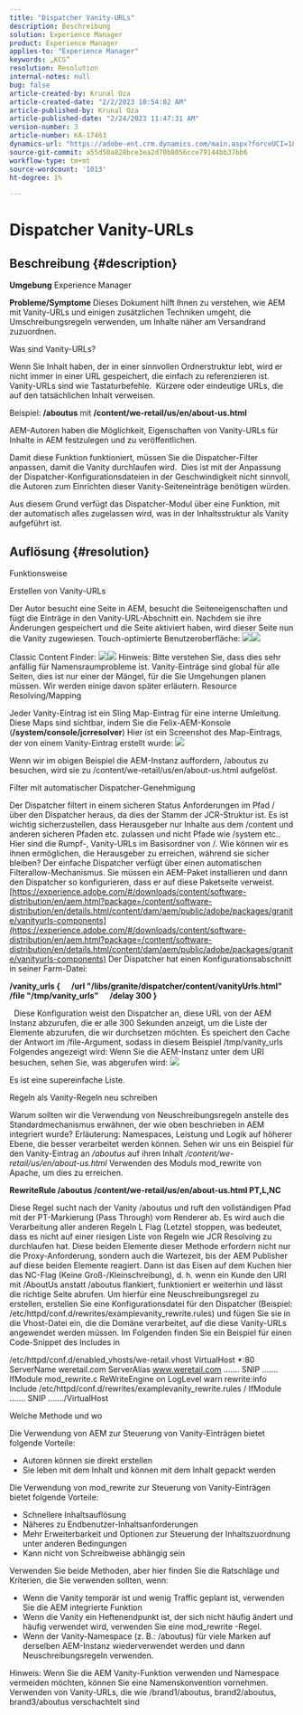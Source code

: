 ```yaml
---
title: "Dispatcher Vanity-URLs"
description: Beschreibung
solution: Experience Manager
product: Experience Manager
applies-to: "Experience Manager"
keywords: „KCS“
resolution: Resolution
internal-notes: null
bug: false
article-created-by: Krunal Oza
article-created-date: "2/2/2023 10:54:02 AM"
article-published-by: Krunal Oza
article-published-date: "2/24/2023 11:47:31 AM"
version-number: 3
article-number: KA-17463
dynamics-url: "https://adobe-ent.crm.dynamics.com/main.aspx?forceUCI=1&pagetype=entityrecord&etn=knowledgearticle&id=9a85c1e3-e7a2-ed11-aad1-6045bd006149"
source-git-commit: a55d50a828bce3ea2d70b8056cce79144bb37bb6
workflow-type: tm+mt
source-wordcount: '1013'
ht-degree: 1%

---
```


# Dispatcher Vanity-URLs

## Beschreibung {#description}

<b>Umgebung</b>
Experience Manager


<b>Probleme/Symptome</b>
Dieses Dokument hilft Ihnen zu verstehen, wie AEM mit Vanity-URLs und einigen zusätzlichen Techniken umgeht, die Umschreibungsregeln verwenden, um Inhalte näher am Versandrand zuzuordnen.

Was sind Vanity-URLs?

Wenn Sie Inhalt haben, der in einer sinnvollen Ordnerstruktur lebt, wird er nicht immer in einer URL gespeichert, die einfach zu referenzieren ist.  Vanity-URLs sind wie Tastaturbefehle.  Kürzere oder eindeutige URLs, die auf den tatsächlichen Inhalt verweisen.

Beispiel: <b>/aboutus</b> mit <b>/content/we-retail/us/en/about-us.html</b>

AEM-Autoren haben die Möglichkeit, Eigenschaften von Vanity-URLs für Inhalte in AEM festzulegen und zu veröffentlichen.

Damit diese Funktion funktioniert, müssen Sie die Dispatcher-Filter anpassen, damit die Vanity durchlaufen wird.  Dies ist mit der Anpassung der Dispatcher-Konfigurationsdateien in der Geschwindigkeit nicht sinnvoll, die Autoren zum Einrichten dieser Vanity-Seiteneinträge benötigen würden.

Aus diesem Grund verfügt das Dispatcher-Modul über eine Funktion, mit der automatisch alles zugelassen wird, was in der Inhaltsstruktur als Vanity aufgeführt ist.


## Auflösung {#resolution}


Funktionsweise


Erstellen von Vanity-URLs

Der Autor besucht eine Seite in AEM, besucht die Seiteneigenschaften und fügt die Einträge in den Vanity-URL-Abschnitt ein.
Nachdem sie ihre Änderungen gespeichert und die Seite aktiviert haben, wird dieser Seite nun die Vanity zugewiesen.
Touch-optimierte Benutzeroberfläche:
![](assets/c1e59dbd-38b4-ed11-83fe-6045bd006149.png)![](assets/c3e59dbd-38b4-ed11-83fe-6045bd006149.png)


Classic Content Finder:
![](assets/c2e59dbd-38b4-ed11-83fe-6045bd006149.png)![](assets/c4e59dbd-38b4-ed11-83fe-6045bd006149.png)
Hinweis: Bitte verstehen Sie, dass dies sehr anfällig für Namensraumprobleme ist.
Vanity-Einträge sind global für alle Seiten, dies ist nur einer der Mängel, für die Sie Umgehungen planen müssen. Wir werden einige davon später erläutern.
Resource Resolving/Mapping

Jeder Vanity-Eintrag ist ein Sling Map-Eintrag für eine interne Umleitung.
Diese Maps sind sichtbar, indem Sie die Felix-AEM-Konsole (<b>/system/console/jcrresolver</b>) Hier ist ein Screenshot des Map-Eintrags, der von einem Vanity-Eintrag erstellt wurde:
![](assets/c5e59dbd-38b4-ed11-83fe-6045bd006149.png)



Wenn wir im obigen Beispiel die AEM-Instanz auffordern, /aboutus zu besuchen, wird sie zu /content/we-retail/us/en/about-us.html aufgelöst.

Filter mit automatischer Dispatcher-Genehmigung

Der Dispatcher filtert in einem sicheren Status Anforderungen im Pfad / über den Dispatcher heraus, da dies der Stamm der JCR-Struktur ist.
Es ist wichtig sicherzustellen, dass Herausgeber nur Inhalte aus dem /content und anderen sicheren Pfaden etc. zulassen und nicht Pfade wie /system etc.. Hier sind die Rumpf-, Vanity-URLs im Basisordner von /. Wie können wir es ihnen ermöglichen, die Herausgeber zu erreichen, während sie sicher bleiben?
Der einfache Dispatcher verfügt über einen automatischen Filterallow-Mechanismus. Sie müssen ein AEM-Paket installieren und dann den Dispatcher so konfigurieren, dass er auf diese Paketseite verweist.
[https://experience.adobe.com/#/downloads/content/software-distribution/en/aem.html?package=/content/software-distribution/en/details.html/content/dam/aem/public/adobe/packages/granite/vanityurls-components](https://experience.adobe.com/#/downloads/content/software-distribution/en/aem.html?package=/content/software-distribution/en/details.html/content/dam/aem/public/adobe/packages/granite/vanityurls-components)
Der Dispatcher hat einen Konfigurationsabschnitt in seiner Farm-Datei:


<b>/vanity_urls {</b><b> </b><b>    </b><b> </b><b>/url &quot;/libs/granite/dispatcher/content/vanityUrls.html&quot;</b><b> </b><b>    </b><b> </b><b>/file &quot;/tmp/vanity_urls&quot;</b><b> </b><b>    </b><b> </b><b>/delay 300</b><b> </b><b>}</b>

 
Diese Konfiguration weist den Dispatcher an, diese URL von der AEM Instanz abzurufen, die er alle 300 Sekunden anzeigt, um die Liste der Elemente abzurufen, die wir durchsetzen möchten.
Es speichert den Cache der Antwort im /file-Argument, sodass in diesem Beispiel /tmp/vanity_urls Folgendes angezeigt wird: Wenn Sie die AEM-Instanz unter dem URI besuchen, sehen Sie, was abgerufen wird:
![](assets/c6e59dbd-38b4-ed11-83fe-6045bd006149.png)



Es ist eine supereinfache Liste.

Regeln als Vanity-Regeln neu schreiben

Warum sollten wir die Verwendung von Neuschreibungsregeln anstelle des Standardmechanismus erwähnen, der wie oben beschrieben in AEM integriert wurde?
Erläuterung: Namespaces, Leistung und Logik auf höherer Ebene, die besser verarbeitet werden können.
Sehen wir uns ein Beispiel für den Vanity-Eintrag an */aboutus* auf ihren Inhalt */content/we-retail/us/en/about-us.html* Verwenden des Moduls mod_rewrite von Apache, um dies zu erreichen.

<b>RewriteRule /aboutus /content/we-retail/us/en/about-us.html PT,L,NC</b>


Diese Regel sucht nach der Vanity /aboutus und ruft den vollständigen Pfad mit der PT-Markierung (Pass Through) vom Renderer ab.
Es wird auch die Verarbeitung aller anderen Regeln L Flag (Letzte) stoppen, was bedeutet, dass es nicht auf einer riesigen Liste von Regeln wie JCR Resolving zu durchlaufen hat.
Diese beiden Elemente dieser Methode erfordern nicht nur die Proxy-Anforderung, sondern auch die Wartezeit, bis der AEM Publisher auf diese beiden Elemente reagiert.
Dann ist das Eisen auf dem Kuchen hier das NC-Flag (Keine Groß-/Kleinschreibung), d. h. wenn ein Kunde den URI mit /AboutUs anstatt /aboutus flankiert, funktioniert er weiterhin und lässt die richtige Seite abrufen.
Um hierfür eine Neuschreibungsregel zu erstellen, erstellen Sie eine Konfigurationsdatei für den Dispatcher (Beispiel: /etc/httpd/conf.d/rewrites/examplevanity_rewrite.rules) und fügen Sie sie in die Vhost-Datei ein, die die Domäne verarbeitet, auf die diese Vanity-URLs angewendet werden müssen.
Im Folgenden finden Sie ein Beispiel für einen Code-Snippet des Includes in

/etc/httpd/conf.d/enabled_vhosts/we-retail.vhost VirtualHost \*:80 ServerName weretail.com ServerAlias www.weretail.com ....... SNIP .......     IfModule mod_rewrite.c ReWriteEngine on LogLevel warn rewrite:info Include /etc/httpd/conf.d/rewrites/examplevanity_rewrite.rules / IfModule ....... SNIP ......./VirtualHost



Welche Methode und wo


Die Verwendung von AEM zur Steuerung von Vanity-Einträgen bietet folgende Vorteile:

- Autoren können sie direkt erstellen
- Sie leben mit dem Inhalt und können mit dem Inhalt gepackt werden


Die Verwendung von mod_rewrite zur Steuerung von Vanity-Einträgen bietet folgende Vorteile:

- Schnellere Inhaltsauflösung
- Näheres zu Endbenutzer-Inhaltsanforderungen
- Mehr Erweiterbarkeit und Optionen zur Steuerung der Inhaltszuordnung unter anderen Bedingungen
- Kann nicht von Schreibweise abhängig sein


Verwenden Sie beide Methoden, aber hier finden Sie die Ratschläge und Kriterien, die Sie verwenden sollten, wenn:

- Wenn die Vanity temporär ist und wenig Traffic geplant ist, verwenden Sie die AEM integrierte Funktion
- Wenn die Vanity ein Heftenendpunkt ist, der sich nicht häufig ändert und häufig verwendet wird, verwenden Sie eine mod_rewrite -Regel.
- Wenn der Vanity-Namespace (z. B.: /aboutus) für viele Marken auf derselben AEM-Instanz wiederverwendet werden und dann Neuschreibungsregeln verwenden.


Hinweis: Wenn Sie die AEM Vanity-Funktion verwenden und Namespace vermeiden möchten, können Sie eine Namenskonvention vornehmen.  Verwenden von Vanity-URLs, die wie /brand1/aboutus, brand2/aboutus, brand3/aboutus verschachtelt sind
